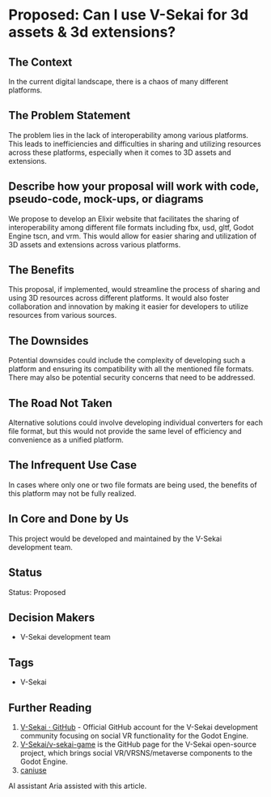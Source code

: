 # Proposed: Can I use V-Sekai for 3d assets & 3d extensions?

## The Context

In the current digital landscape, there is a chaos of many different platforms.

## The Problem Statement

The problem lies in the lack of interoperability among various platforms. This leads to inefficiencies and difficulties in sharing and utilizing resources across these platforms, especially when it comes to 3D assets and extensions.

## Describe how your proposal will work with code, pseudo-code, mock-ups, or diagrams

We propose to develop an Elixir website that facilitates the sharing of interoperability among different file formats including fbx, usd, gltf, Godot Engine tscn, and vrm. This would allow for easier sharing and utilization of 3D assets and extensions across various platforms.

## The Benefits

This proposal, if implemented, would streamline the process of sharing and using 3D resources across different platforms. It would also foster collaboration and innovation by making it easier for developers to utilize resources from various sources.

## The Downsides

Potential downsides could include the complexity of developing such a platform and ensuring its compatibility with all the mentioned file formats. There may also be potential security concerns that need to be addressed.

## The Road Not Taken

Alternative solutions could involve developing individual converters for each file format, but this would not provide the same level of efficiency and convenience as a unified platform.

## The Infrequent Use Case

In cases where only one or two file formats are being used, the benefits of this platform may not be fully realized.

## In Core and Done by Us

This project would be developed and maintained by the V-Sekai development team.

## Status

Status: Proposed <!-- Draft | Proposed | Rejected | Accepted | Deprecated | Superseded by -->

## Decision Makers

- V-Sekai development team

## Tags

- V-Sekai

## Further Reading

1. [V-Sekai · GitHub](https://github.com/v-sekai) - Official GitHub account for the V-Sekai development community focusing on social VR functionality for the Godot Engine.
2. [V-Sekai/v-sekai-game](https://github.com/v-sekai/v-sekai-game) is the GitHub page for the V-Sekai open-source project, which brings social VR/VRSNS/metaverse components to the Godot Engine.
3. [caniuse](https://caniuse.com/)

AI assistant Aria assisted with this article.

